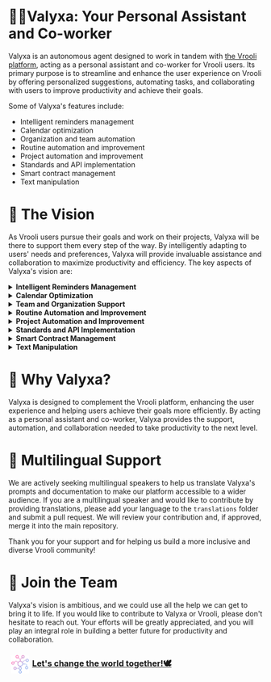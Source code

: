 # 🙆‍♀️Valyxa: Your Personal Assistant and Co-worker
Valyxa is an autonomous agent designed to work in tandem with [the Vrooli platform][website], acting as a personal assistant and co-worker for Vrooli users. Its primary purpose is to streamline and enhance the user experience on Vrooli by offering personalized suggestions, automating tasks, and collaborating with users to improve productivity and achieve their goals.

Some of Valyxa's features include:
- Intelligent reminders management
- Calendar optimization
- Organization and team automation
- Routine automation and improvement
- Project automation and improvement
- Standards and API implementation
- Smart contract management
- Text manipulation


# 🌟 The Vision
As Vrooli users pursue their goals and work on their projects, Valyxa will be there to support them every step of the way. By intelligently adapting to users' needs and preferences, Valyxa will provide invaluable assistance and collaboration to maximize productivity and efficiency. The key aspects of Valyxa's vision are:

<details>
  <summary><b>Intelligent Reminders Management</b></summary>
  Valyxa will revolutionize how users manage reminders by:  

  * Creating organizations, projects, routines, standards, APIs, etc., to autonomously complete reminders
  * Prioritizing reminders according to user preferences and needs
  * Suggesting new reminders
</details>
<details>
  <summary><b>Calendar Optimization</b></summary>
  Valyxa will optimize users' calendars by:

  * Filling available time with suggested actions
  * Reducing busy time by identifying inefficiencies and automatable tasks
</details>
<details>
  <summary><b>Team and Organization Support</b></summary>
  Valyxa will enhance team and organization dynamics by:

  * Adding bot team members
  * Auto-implementing incomplete routines, projects, etc.
  * Facilitating individual and group chats with bot members
</details>
<details>
  <summary><b>Routine Automation and Improvement</b></summary>
  Valyxa will streamline routines by:

  * Auto-implementing and auto-running routines
  * Suggesting routines to complete next
  * Auto-improving routines by optimizing cost, complexity, and other factors
</details>
<details>
  <summary><b>Project Automation and Improvement</b></summary>
  Valyxa will boost project management by:

  * Auto-implementing and auto-running projects
</details>
<details>
  <summary><b>Standards and API Implementation</b></summary>
  Valyxa will simplify the implementation of standards and APIs by:

  * Auto-implementing and auto-improving standards and APIs based on user preferences and requirements
</details>
<details>
  <summary><b>Smart Contract Management</b></summary>
  Valyxa will empower users to manage smart contracts effectively by:

  * Auto-implementing and auto-improving smart contracts
  * Providing auditing capabilities to ensure contract security and compliance
</details>
<details>
  <summary><b>Text Manipulation</b></summary>
  Valyxa will enable users to effortlessly manipulate freeform text (e.g., notes, descriptions, chat messages) by providing features to:

  * Convert text to bullet points
  * Change reading level
  * Adjust formality
  * Alter length
  * Organize content
  * Summarize information
  * Continue writing
</details>


# 🔑 Why Valyxa?
Valyxa is designed to complement the Vrooli platform, enhancing the user experience and helping users achieve their goals more efficiently. By acting as a personal assistant and co-worker, Valyxa provides the support, automation, and collaboration needed to take productivity to the next level.

# 🦜 Multilingual Support
We are actively seeking multilingual speakers to help us translate Valyxa's prompts and documentation to make our platform accessible to a wider audience. If you are a multilingual speaker and would like to contribute by providing translations, please add your language to the `translations` folder and submit a pull request. We will review your contribution and, if approved, merge it into the main repository.

Thank you for your support and for helping us build a more inclusive and diverse Vrooli community!

# 🤝 Join the Team
Valyxa's vision is ambitious, and we could use all the help we can get to bring it to life. If you would like to contribute to Valyxa or Vrooli, please don't hesitate to reach out. Your efforts will be greatly appreciated, and you will play an integral role in building a better future for productivity and collaboration.

### [<img align="center" alt="Website" width="36px" src="./docs/assets/vrooli.png" style="padding-left:5px;padding-right:2px" />][start] [**Let's change the world together!🕊**][start]

[website]: https://vrooli.com
[start]: https://vrooli.com/start